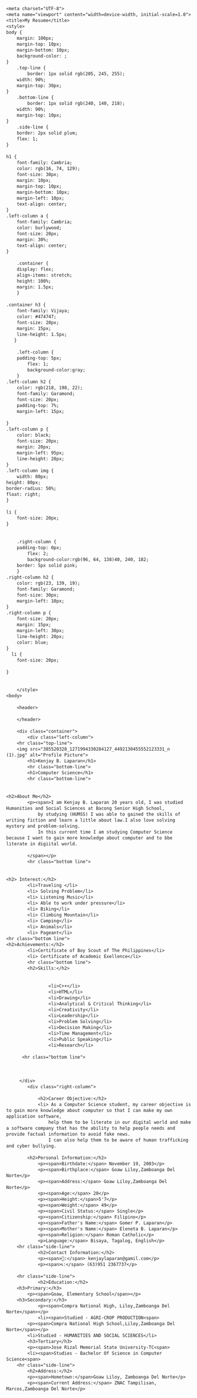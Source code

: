 
<html lang="en">

    <meta charset="UTF-8">
    <meta name="viewport" content="width=device-width, initial-scale=1.0">
    <title>My Resume</title>
    <style>
	body {
	    margin: 100px;
	    margin-top: 10px;
	    margin-bottom: 10px;
	    background-color: ;
	}
	    .top-line {
            border: 1px solid rgb(205, 245, 255);
	    width: 90%;
	    margin-top: 30px;
	}
	    .bottom-line {
            border: 1px solid rgb(240, 140, 218);
	    width: 90%;
	    margin-top: 10px;
	}
	    .side-line {
	    border: 2px solid plum;
	    flex: 1;
	}

	h1 {
	    font-family: Cambria;
	    color: rgb(16, 74, 129);
	    font-size: 30px;
	    margin: 10px;
	    margin-top: 10px;
	    margin-bottom: 10px;
	    margin-left: 10px;
	    text-align: center;
	}
	.left-column a {
	    font-family: Cambria;
	    color: burlywood;
	    font-size: 20px;
	    margin: 30%;
	    text-align: center;
	}

        .container {
	    display: flex;
	    align-items: stretch;
	    height: 100%;
	    margin: 1.5px;
        }

	.container h3 {
	    font-family: Vijaya;
	    color: #474747;
	    font-size: 20px;
	    margin: 15px;
	    line-height: 1.5px;
	   }

        .left-column {
	    padding-top: 5px;
            flex: 1;
            background-color:gray;
        }
	.left-column h2 {
	    color: rgb(218, 198, 22);
	    font-family: Garamond;
	    font-size: 20px;
	    padding-top: 7%;
	    margin-left: 15px;

	}
	.left-column p {
	    color: black;
	    font-size: 20px;
	    margin: 20px;
	    margin-left: 95px;
	    line-height: 20px;
	}
	.left-column img {
		width: 80px;
	height: 80px;
	border-radius: 50%;
	float: right;
	}
	
	li {
		font-size: 20px;
	}


        .right-column {
	    padding-top: 0px;
            flex: 2;  
            background-color:rgb(96, 64, 138)40, 240, 182;
	    border: 5px solid pink;
        }
	.right-column h2 {
	    color: rgb(23, 139, 19);
	    font-family: Garamond;
	    font-size: 30px;
	    margin-left: 10px;
	}
	.right-column p {
	    font-size: 20px;
	    margin: 15px;
	    margin-left: 30px;
	    line-height: 20px;
	    color: blue;
	}
	  li {
	    font-size: 20px;

	}

		
		</style>
	<body>
	
		<header>
			
		</header>
	
		<div class="container">
			<div class="left-column">
		<hr class="top-line">
		<img src="385520328_1271994330284127_4492130455552123331_n (1).jpg" alt="Profile Picture">
			<h1>Kenjay B. Laparan</h1>
			<hr class="bottom-line">
			<h1>Computer Science</h1>
			<hr class="bottom-line">
		 
		
	<h2>About Me</h2>
			<p><span>I am Kenjay B. Laparan 20 years old, I was studied Humanities and Social Sciences at Bacong Senior High School, 
				by studying (HUMSS) I was able to gained the skills of writing fiction and learn a little about law.I also love solving mystery and problem-solving.
				In this current time I am studying Computer Science because I want to gain more knowledge about computer and to bbe literate in digiital world.
			
			</span></p>
			<hr class="bottom line">
			
		  
	<h2> Interest:</h2>
			<li>Traveling </li>
			<li> Solving Problem</li>
			<li> Listening Music</li>
			<li> Able to work under pressure</li>
			<li> Biking</li>
			<li> Climbing Mountain</li>
			<li> Camping</li>
			<li> Animals</li>
			<li> Pageant</li>
	<hr class="bottom line">
	<h2>Achievements:</h2>
			<li>Certificate of Boy Scout of The Philippines</li>
			<li> Certificate of Academic Exellence</li>
			<hr class="bottom line">
			<h2>Skills:</h2>
	
		
					<li>C++</li>
					<li>HTML</li>
					<li>Drawing</li>
					<li>Analytical & Critical Thinking</li>
					<li>Creativity</li>
					<li>Leadership</li>
					<li>Problem Solving</li>
					<li>Decision Making</li>
					<li>Time Management</li>
					<li>Public Speaking</li>
					<li>Research</li>
					
		  <hr class="bottom line">
		  
	
	
		 </div>
			<div class="right-column">
				
				<h2>Career Objective:</h2>   
				<li> As a Computer Science student, my career objective is to gain more knowledge about computer so that I can make my own application software,
					help them to be literate in our digital world and make a software company that has the ability to help people needs and provide factual information to avoid fake news. 
					I can also help them to be aware of human trafficking and cyber bullying.
				
			<h2>Personal Information:</h2>
				<p><span>Birthdate:</span> November 19, 2003</p>
				<p><span>Birthplace:</span> Goaw Liloy,Zamboanga Del Norte</p>
				<p><span>Address:</span> Goaw Liloy,Zamboanga Del Norte</p>
				<p><span>Age:</span> 20</p>
				<p><span>Height:</span>5'7</p>
				<p><span>Weight:</span> 49</p>
				<p><span>Civil Status:</span> Single</p>
				<p><span>Citizenship:</span> Filipino</p>
				<p><span>Father's Name:</span> Gomer P. Laparan</p>
				<p><span>Mother's Name:</span> Eleneta B. Laparan</p>
				<p><span>Religion:</span> Roman Catholic</p>
				<p>Language:</span> Bisaya, Tagalog, English</p>
		<hr class="side-line">
				<h2>Contact Information:</h2>
				<p><span>📧:</span> kenjaylaparan@gamil.com</p>
				<p><span>📞:</span> (63)951 2367737</p>
				
		<hr class="side-line">
				<h2>Education:</h2>
		<h3>Primary:</h3>
			<p><span>Goaw, Elementary School</span></p>
		<h3>Secondary:</h3>
				<p><span>Compra National High, Liloy,Zamboanga Del Norte</span></p>
				<li><span>Studied - AGRI-CROP PRODUCTION<span>
			<p><span>Compra National High School,Liloy,Zamboanga Del Norte</span></p>
			<li>Studied - HUMANITIES AND SOCIAL SCIENCES</li>
			<h3>Tertiary</h3>
			<p><span>Jose Rizal Memorial State University-TC<span>
			<li><span>Studies - Bachelor Of Science in Computer Science<span>
		<hr class="side-line">
			<h2>Address:</h2>
			<p><span>Hometown:</span>Goaw Liloy, Zamboanga Del Norte</p>
			<p><span>Current Address:</span> ZNAC Tampilisan, Marcos,Zamboanga Del Norte</p>
			
			
	
				
	   
